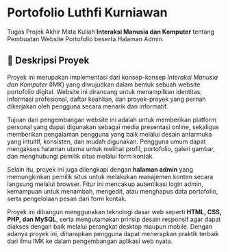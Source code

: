 # Portofolio Luthfi Kurniawan

Tugas Projek Akhir Mata Kuliah **Interaksi Manusia dan Komputer** tentang Pembuatan Website Portofolio beserta Halaman Admin.

## 📌 Deskripsi Proyek

Proyek ini merupakan implementasi dari konsep-konsep *Interaksi Manusia dan Komputer* (IMK) yang diwujudkan dalam bentuk sebuah website portofolio digital. Website ini dirancang untuk menampilkan identitas, informasi profesional, daftar keahlian, dan proyek-proyek yang pernah dikerjakan oleh pengguna secara menarik dan informatif.

Tujuan dari pengembangan website ini adalah untuk memberikan platform personal yang dapat digunakan sebagai media presentasi online, sekaligus memberikan pengalaman pengguna yang baik melalui desain antarmuka yang intuitif, konsisten, dan mudah digunakan. Pengguna umum dapat mengakses halaman utama untuk melihat profil, portofolio, galeri gambar, dan menghubungi pemilik situs melalui form kontak.

Selain itu, proyek ini juga dilengkapi dengan **halaman admin** yang memungkinkan pemilik situs untuk melakukan manajemen konten secara langsung melalui browser. Fitur ini mencakup autentikasi login admin, kemampuan untuk menambah, mengedit, atau menghapus data portofolio, serta pengelolaan pesan dari form kontak.

Proyek ini dibangun menggunakan teknologi dasar web seperti **HTML, CSS, PHP, dan MySQL**, serta mengutamakan prinsip desain responsif agar dapat diakses dengan baik melalui perangkat desktop maupun mobile. Dengan adanya proyek ini, diharapkan pengguna dapat menerapkan praktik terbaik dari ilmu IMK ke dalam pengembangan aplikasi web nyata.
